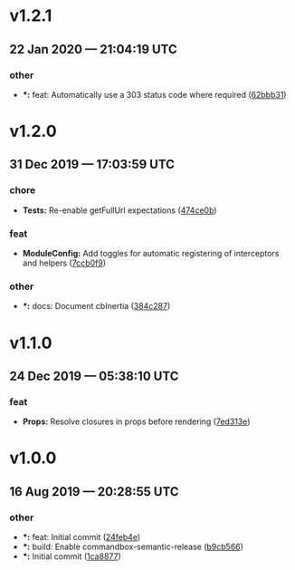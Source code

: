 # v1.2.1
## 22 Jan 2020 — 21:04:19 UTC

### other

+ __\*:__ feat: Automatically use a 303 status code where required ([62bbb31](https://github.com/elpete/cbInertia/commit/62bbb317bf2b022a72117a1d2bc729b8d351c174))


# v1.2.0
## 31 Dec 2019 — 17:03:59 UTC

### chore

+ __Tests:__ Re-enable getFullUrl expectations ([474ce0b](https://github.com/elpete/cbInertia/commit/474ce0bec0a4b09c220e8af222cbe9070a236e72))

### feat

+ __ModuleConfig:__ Add toggles for automatic registering of interceptors and helpers ([7ccb0f9](https://github.com/elpete/cbInertia/commit/7ccb0f922bbc0b455a3e588ef044fa2c0dbba607))

### other

+ __\*:__ docs: Document cbInertia
 ([384c287](https://github.com/elpete/cbInertia/commit/384c2877c3b39658850223806e4060682f4b91b9))


# v1.1.0
## 24 Dec 2019 — 05:38:10 UTC

### feat

+ __Props:__ Resolve closures in props before rendering ([7ed313e](https://github.com/elpete/cbInertia/commit/7ed313e0208f4a09ad51967adc4064ec744b3612))


# v1.0.0
## 16 Aug 2019 — 20:28:55 UTC

### other

+ __\*:__ feat: Initial commit
 ([24feb4e](https://github.com/elpete/cbInertia/commit/24feb4e3cd9fa1936547f48f90036aa2213c7727))
+ __\*:__ build: Enable commandbox-semantic-release
 ([b9cb566](https://github.com/elpete/cbInertia/commit/b9cb566fa93e78c86463d6e193246c4f369503c5))
+ __\*:__ Initial commit ([1ca8877](https://github.com/elpete/cbInertia/commit/1ca88779aec8cda4dfd853b0e0d4c7cf865cab76))
